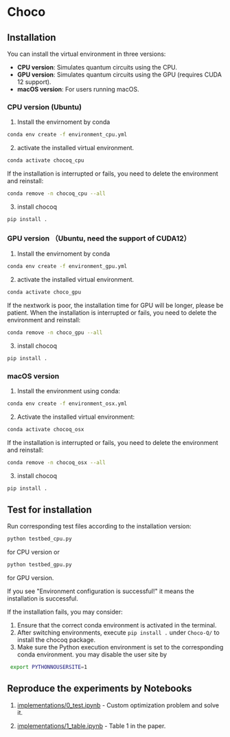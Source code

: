# Choco

## Installation

You can install the virtual environment in three versions:

- **CPU version**: Simulates quantum circuits using the CPU.
- **GPU version**: Simulates quantum circuits using the GPU (requires CUDA 12 support).
- **macOS version**: For users running macOS.

### CPU version (Ubuntu)
1. Install the envirnoment by conda
```bash
conda env create -f environment_cpu.yml
```
2. activate the installed virtual environment.
```bash
conda activate chocoq_cpu
```
If the installation is interrupted or fails, you need to delete the environment and reinstall: 
```bash
conda remove -n chocoq_cpu --all
```
3. install chocoq
```bash
pip install .
```


### GPU version （Ubuntu, need the support of CUDA12）
1. Install the envirnoment by conda
```bash
conda env create -f environment_gpu.yml
```
2. activate the installed virtual environment.
```bash
conda activate choco_gpu
```
If the nextwork is poor, the installation time for GPU will be longer, please be patient.
When the installation is interrupted or fails, you need to delete the environment and reinstall: 
```bash
conda remove -n choco_gpu --all
```
3. install chocoq
```bash
pip install .
```

### macOS version
1. Install the environment using conda:
```bash
conda env create -f environment_osx.yml
```
2. Activate the installed virtual environment:
```bash
conda activate chocoq_osx
```
If the installation is interrupted or fails, you need to delete the environment and reinstall: 
```bash
conda remove -n chocoq_osx --all
```
3. install chocoq
```bash
pip install .
```

## Test for installation
Run corresponding test files according to the installation version:

```bash
python testbed_cpu.py
```
for CPU version or 
```bash
python testbed_gpu.py
```
for GPU version.

If you see "Environment configuration is successful!" it means the installation is successful.

If the installation fails, you may consider:

1. Ensure that the correct conda environment is activated in the terminal.
2. After switching environments, execute `pip install .` under `Choco-Q/` to install the chocoq package.
3. Make sure the Python execution environment is set to the corresponding conda environment. you may disable the user site by 
```bash
 export PYTHONNOUSERSITE=1
```

## Reproduce the experiments by Notebooks
1. [implementations/0_test.ipynb](implementations/0_test.ipynb) - Custom optimization problem and solve it.



2. [implementations/1_table.ipynb](implementations/1_table.ipynb) - Table 1 in the paper.